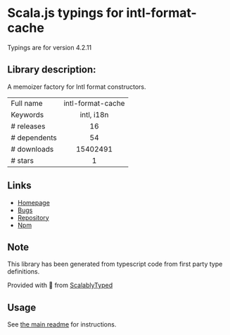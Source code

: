 
# Scala.js typings for intl-format-cache

Typings are for version 4.2.11

## Library description:
A memoizer factory for Intl format constructors.

|                    |                 |
| ------------------ | :-------------: |
| Full name          | intl-format-cache |
| Keywords           | intl, i18n |
| # releases         | 16 |
| # dependents       | 54 |
| # downloads        | 15402491 |
| # stars            | 1 |

## Links
- [Homepage](https://github.com/formatjs/formatjs)
- [Bugs](https://github.com/formatjs/formatjs/issues)
- [Repository](https://github.com/formatjs/formatjs)
- [Npm](https://www.npmjs.com/package/intl-format-cache)
    


## Note
This library has been generated from typescript code from first party type definitions.

Provided with :purple_heart: from [ScalablyTyped](https://github.com/oyvindberg/ScalablyTyped)

## Usage
See [the main readme](../../readme.md) for instructions.


